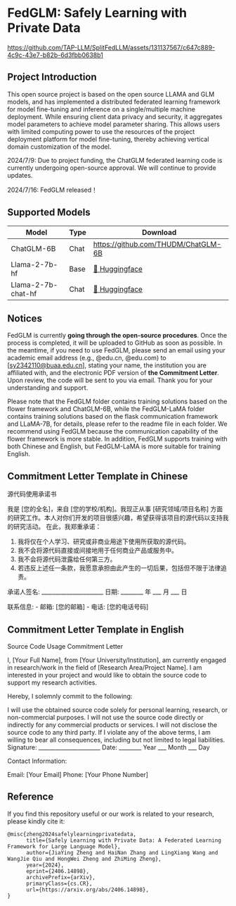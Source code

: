# FedGLM: Safely Learning with Private Data
https://github.com/TAP-LLM/SplitFedLLM/assets/131137567/c647c889-4c9c-43e7-b82b-6d3fbb0638b1
## Project Introduction
This open source project is based on the open source LLAMA and GLM models, and has implemented a distributed federated learning framework for model fine-tuning and inference on a single/multiple machine deployment.
While ensuring client data privacy and security, it aggregates model parameters to achieve model parameter sharing. This allows users with limited computing power to use the resources of the project deployment platform for model fine-tuning, thereby achieving vertical domain customization of the model.

2024/7/9: Due to project funding, the ChatGLM federated learning code is currently undergoing open-source approval. We will continue to provide updates.

2024/7/16: FedGLM released！

## Supported Models
| Model            | Type | Download                                                                                                                                |
|------------------|------|-----------------------------------------------------------------------------------------------------------------------------------------|
| ChatGLM-6B | Chat |https://github.com/THUDM/ChatGLM-6B|
| Llama-2-7b-hf    | Base | [🤗 Huggingface](https://huggingface.co/meta-llama/Llama-2-7b-hf)  |
| Llama-2-7b-chat-hf | Chat | [🤗 Huggingface](https://huggingface.co/meta-llama/Llama-2-7b-chat-hf) |



## Notices
FedGLM is currently **going through the open-source procedures**. Once the process is completed, it will be uploaded to GitHub as soon as possible. In the meantime, if you need to use FedGLM, please send an email using your academic email address (e.g., @edu.cn, @edu.com) to [sy2342110@buaa.edu.cn], stating your name, the institution you are affiliated with, and the electronic PDF version of **the Commitment Letter**. Upon review, the code will be sent to you via email. Thank you for your understanding and support.

Please note that the FedGLM folder contains training solutions based on the flower framework and ChatGLM-6B, while the FedGLM-LaMA folder contains training solutions based on the flask communication framework and LLaMA-7B, for details, please refer to the readme file in each folder. We recommend using FedGLM because the communication capability of the flower framework is more stable. In addition, FedGLM supports training with both Chinese and English, but FedGLM-LaMA is more suitable for training English.

## Commitment Letter Template in Chinese

源代码使用承诺书

我是 [您的全名]，来自 [您的学校/机构]。我现正从事 [研究领域/项目名称] 方面的研究工作。本人对你们开发的项目很感兴趣，希望获得该项目的源代码以支持我的研究活动。 在此，我郑重承诺： 
1. 我将仅在个人学习、研究或非商业用途下使用所获取的源代码。
2. 我不会将源代码直接或间接地用于任何商业产品或服务中。
3. 我不会将源代码泄露给任何第三方。
4. 若违反上述任一条款，我愿意承担由此产生的一切后果，包括但不限于法律追责。

 承诺人签名: ______________________ 日期: ________ 年 ___ 月 ___ 日
 
 联系信息: - 邮箱: [您的邮箱] - 电话: [您的电话号码]
 
 ## Commitment Letter Template in English
 
 Source Code Usage Commitment Letter
 
I, [Your Full Name], from [Your University/Institution], am currently engaged in research/work in the field of [Research Area/Project Name]. I am interested in your project and would like to obtain the source code to support my research activities.

Hereby, I solemnly commit to the following:

I will use the obtained source code solely for personal learning, research, or non-commercial purposes.
I will not use the source code directly or indirectly for any commercial products or services.
I will not disclose the source code to any third party.
If I violate any of the above terms, I am willing to bear all consequences, including but not limited to legal liabilities.
Signature: ______________________
Date: ________ Year ___ Month ___ Day

Contact Information:

Email: [Your Email]
Phone: [Your Phone Number]



## Reference
If you find this repository useful or our work is related to your research, please kindly cite it:
```
@misc{zheng2024safelylearningprivatedata,
      title={Safely Learning with Private Data: A Federated Learning Framework for Large Language Model}, 
      author={JiaYing Zheng and HaiNan Zhang and LingXiang Wang and WangJie Qiu and HongWei Zheng and ZhiMing Zheng},
      year={2024},
      eprint={2406.14898},
      archivePrefix={arXiv},
      primaryClass={cs.CR},
      url={https://arxiv.org/abs/2406.14898}, 
}
```




